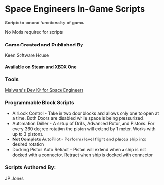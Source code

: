 # Space Engineers In-Game Scripts

Scripts to extend functionality of game.

No Mods required for scripts

### Game Created and Published By
 Keen Software House

#### Available on Steam and XBOX One

### Tools
[Malware's Dev Kit for Space Engineers](https://github.com/malware-dev/MDK-SE)

### Programmable Block Scripts

- AirLock Control - Take in two door blocks and allows only one to open at a time.  Both Doors are disabled while space is being pressurized.
- Automation Driller - A setup of Drills, Advanced Rotor, and Pistons.  For every 360 degree rotation the piston will extend by 1 meter.  Works with up to 3 pistons.
- **Not Complete** AutoPilot - Performs level flight and places ship into desired rotation
- Docking Piston Auto Retract - Piston will extend when a ship is not docked with a connector.  Retract when ship is docked with connector



### Scripts Authored By:

JP Jones



